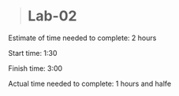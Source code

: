># Lab-02

Estimate of time needed to complete: 2 hours

Start time: 1:30

Finish time: 3:00

Actual time needed to complete: 1 hours and halfe
